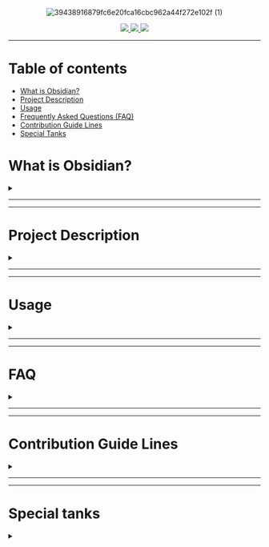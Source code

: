 <div align="center">

![39438916879fc6e20fca16cbc962a44f272e102f (1)](https://user-images.githubusercontent.com/89364200/173401712-a37e77e5-3b64-4947-91ea-8326e63ba992.png)

<a href="https://discord.gg/veuWUTm">
  <img src="https://img.shields.io/discord/686053708261228577?color=%234E5D94%20&label=Obsidian Discord Server&logo=Discord&logoColor=white">
</a>
<a href="https://www.reddit.com/r/ObsidianMD/">
  <img src="https://img.shields.io/reddit/subreddit-subscribers/obsidianmd?label=r%2Fobsidianmd&logo=reddit&logoColor=white&?link=https://www.reddit.com/r/ObsidianMD/">
</a>
<a href="https://forum.obsidian.md/">
  <img src="https://img.shields.io/badge/Obsidian Forum-Discuss-%238471DA">
</a>

</div>

---

# Table of contents

- [What is Obsidian?](#what-is-obsidian)
- [Project Description](#project-description)
- [Usage](#usage)
- [Frequently Asked Questions (FAQ)](#faq)
- [Contribution Guide Lines](#contribution-guide-lines)
- [Special Tanks ](#special-tanks)

# What is Obsidian?
<details>
<summary></summary>

**The human brain is non-linear: we jump from idea to idea, all the time. Your second brain should work the same.
In Obsidian, making and following connections is frictionless. Tend to your notes like a gardener; at the end of the day, sit back and marvel at your own knowledge graph.**

- [Official Obsidian Website](https://obsidian.md)

</details>

---

---

# Project Description
<details>
<summary></summary>

Obsidian Template Hub started on the 13th of June 2022. It was set up to gather as many note templates as possible.

Because every person have a different workflow, note structure, thinking process etc. This place was set up so every one can add the templates they use for others to try, test, adopt or reconfigure to fit the induvial needs.

</details>

---

---

# Usage
<details>
<summary></summary>

We recommend you download the repository and add to you Obsidian to view how the templates will look like. Make sure to have all the required plugins for the notes you are testing. 

You can also (as i do) create a new Vault just to test the templates.

</details>

---

---

# FAQ
<details>
<summary></summary>

	❓ - How do i add the templates ?
A: Simply copy the templates folder or the specific template file to your vault.

	❓ - How do I use the templates ?
A: As a general rule, most templates need to be "Imported". In other words, make sure you have at least Obsidian native templates option enabled and configured. 

	❓ - What kind of templates can I add ?

A: Any, as long as it's not a vault template like LYT, and preferably in English so it is accessible to everyone. 

  
	❓ - How many templates can I add?

A: As many as you want, however make sure to follow the [guide lines](#guide-lines)

	❓ - Can i clone the repository?
A: Yes, just make sure to leave the credits for every one that contributed to the repository. You may link this repository contributors file.

	❓ - I have some templates but i don't use GitHub. How can i contribute.
A: You can message me directly on Discord or in Obsidian Forum.

	❓ - Is there any pre-requesit plugin to use the templates?
A: It should not. However since most people use Data View and Advanced Tables, it's probably best if you have them on your vault. 

	❓ - My question is not listed here, how can i get an answer ?
A: You can use the Obsidian Forum thread dedicated to this repository and I or some one else that have the knowledge will answer it.


</details>

---

---

# Contribution Guide Lines
<details>
<summary></summary>

Following is a list of rule that must be followed for any pull request to be accepted.

1. If there is no folder for the template you want to add create the folder following the same rule. All folders start with a number followed by the specific type of template

    1. EX: 1 - Daily Notes

    2. EX2: 2 - Book Review

2. All templates must be added in the correct folder.

    1. EX: A daily note template must be placed inside the Daily Notes Folder

3. All templates must have the name with the following configuration, in case you have more than one template for the same type of note

    1. EX: llZektorll-DailyNotes-0

    2. EX2: llZektorll-DailyNotes-1

4. If your template requires any specific plugin, please leave at the top of the template the exact name to be found in Obsidian or the URL to where it can be downloaded.

5. Make sure you create a file under the folder "Contributors" with your information. There is a file named "00-Contributor" inside the folder to use as a template.

</details>

---

---

# Special tanks 
<details>
<summary></summary>

<a href="https://github.com/kmaasrud">kmaasrud</a>, for the project image desinged "Inspiration" and the project front page "README.md". 

<a href="https://github.com/obsidian-community">Obsidian Community Team</a>, for the awesome example made with the Obsidian Hub.

</details>